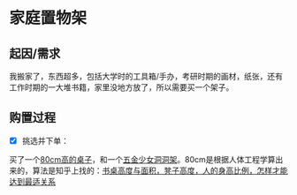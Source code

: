 # 家庭置物架

## 起因/需求

我搬家了，东西超多，包括大学时的工具箱/手办，考研时期的画材，纸张，还有工作时期的一大堆书籍，家里没地方放了，所以需要买一个架子。

## 购置过程

- [x] 挑选并下单：

买了一个[80cm高的桌子](https://item.taobao.com/item.htm?spm=a1z09.2.0.0.69382e8d15QJlc&id=628272103722&_u=42d3uchqa0ab)，和一个[五金少女洞洞架](https://item.taobao.com/item.htm?spm=a1z09.2.0.0.69382e8d15QJlc&id=600582063690&_u=42d3uchq0768)。80cm是根据人体工程学算出来的，算法是知乎上找的：[书桌高度与面积，凳子高度，人的身高比例，怎样才能达到最适关系](https://www.zhihu.com/question/20664981)
